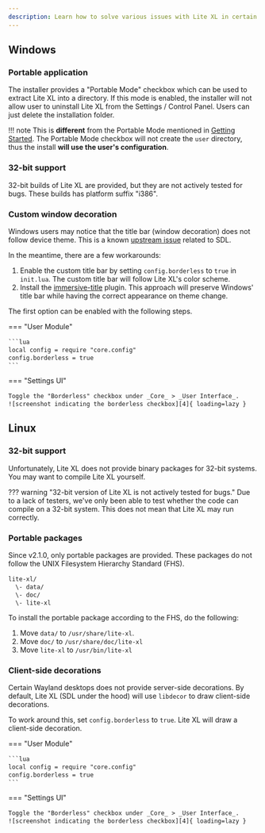 ```yaml
---
description: Learn how to solve various issues with Lite XL in certain platforms.
---
```


## Windows

### Portable application

The installer provides a "Portable Mode" checkbox which can be used to extract Lite XL into a directory.
If this mode is enabled, the installer will not allow user to uninstall Lite XL
from the Settings / Control Panel.
Users can just delete the installation folder.

!!! note
    This is **different** from the Portable Mode mentioned in [Getting Started][1].
    The Portable Mode checkbox will not create the `user` directory,
    thus the install **will use the user's configuration**.

### 32-bit support

32-bit builds of Lite XL are provided, but they are not actively tested for bugs.
These builds has platform suffix "i386".

### Custom window decoration

Windows users may notice that the title bar (window decoration) does not follow device theme.
This is a known [upstream issue][2] related to SDL.

In the meantime, there are a few workarounds:

1. Enable the custom title bar by setting `config.borderless` to `true` in `init.lua`.
   The custom title bar will follow Lite XL's color scheme.
2. Install the [immersive-title][3] plugin.
   This approach will preserve Windows' title bar while having the correct
   appearance on theme change.

The first option can be enabled with the following steps.

=== "User Module"

    ```lua
    local config = require "core.config"
    config.borderless = true
    ```

=== "Settings UI"

    Toggle the "Borderless" checkbox under _Core_ > _User Interface_.
    ![screenshot indicating the borderless checkbox][4]{ loading=lazy }


## Linux

### 32-bit support

Unfortunately, Lite XL does not provide binary packages for 32-bit systems.
You may want to compile Lite XL yourself.

??? warning "32-bit version of Lite XL is not actively tested for bugs."
    Due to a lack of testers, we've only been able to test whether the code
    can compile on a 32-bit system.
    This does not mean that Lite XL may run correctly.

### Portable packages

Since v2.1.0, only portable packages are provided.
These packages do not follow the UNIX Filesystem Hierarchy Standard (FHS).

```
lite-xl/
  \- data/
  \- doc/
  \- lite-xl
```

To install the portable package according to the FHS, do the following:

1. Move `data/` to `/usr/share/lite-xl`.
2. Move `doc/` to `/usr/share/doc/lite-xl`
3. Move `lite-xl` to `/usr/bin/lite-xl`

### Client-side decorations

Certain Wayland desktops does not provide server-side decorations.
By default, Lite XL (SDL under the hood) will use `libdecor` to draw client-side decorations.

To work around this, set `config.borderless` to `true`.
Lite XL will draw a client-side decoration.

=== "User Module"

    ```lua
    local config = require "core.config"
    config.borderless = true
    ```

=== "Settings UI"

    Toggle the "Borderless" checkbox under _Core_ > _User Interface_.
    ![screenshot indicating the borderless checkbox][4]{ loading=lazy }


[1]: ./getting-started.md
[2]: https://github.com/libsdl-org/SDL/issues/4776
[3]: https://github.com/takase1121/lite-xl-immersive-title
[4]: ../assets/user-guide/settings/borderless.png
